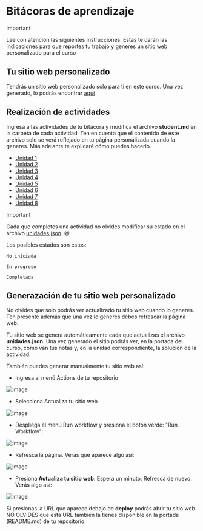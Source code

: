 # Bitácoras de aprendizaje

> [!IMPORTANT]
> Lee con atención las siguientes instrucciones. Estas te darán las indicaciones
> para que reportes tu trabajo y generes un sitio web personalizado para el curso

## Tu sitio web personalizado

Tendrás un sitio web personalizado solo para ti en este curso. Una vez generado, lo podrás encontrar [aquí](https://jfupb.github.io/interactivos1-2025-10-interactivos1-template2025-10)

## Realización de actividades

Ingresa a las actividades de tu bitácora y modifica el archivo **student.md** en la carpeta de cada actividad. Ten en cuenta que el contenido 
de este archivo solo se verá reflejado en tu página personalizada cuando la generes. Más adelante te explicaré cómo puedes hacerlo.

* [Unidad 1](src/content/activities/unit1)
* [Unidad 2](src/content/activities/unit2)
* [Unidad 3](src/content/activities/unit3)
* [Unidad 4](src/content/activities/unit4)
* [Unidad 5](src/content/activities/unit5)
* [Unidad 6](src/content/activities/unit6)
* [Unidad 7](src/content/activities/unit7)
* [Unidad 8](src/content/activities/unit8)

> [!IMPORTANT]
> Cada que completes una actividad no olvides modificar su estado en el archivo [unidades.json](src/content/activities/unidades.json). :smiley:

Los posibles estados son estos:
```
No iniciada
```
```
En progreso
```
```
Completada
```

## Generazación de tu sitio web personalizado

No olvides que solo podrás ver actualizado tu sitio web cuando lo generes. Ten presente además que una vez lo generes debes 
refrescar la página web.

Tu sitio web se genera automáticamente cada que actualizas el archivo **unidades.json**. Una vez generado el sitio podrás ver, en la portada del curso, 
cómo van tus notas y, en la unidad correspondiente, la solución de la actividad.

También puedes generar manualmente tu sitio web así: 

* Ingresa al menú Actions de tu repositorio
  
![image](https://github.com/user-attachments/assets/ce0e0525-0d63-4245-9d8f-119daa0e569d)

* Selecciona Actualiza tu sitio web

![image](https://github.com/user-attachments/assets/4724e416-0998-4e76-b234-8ebe5e655d5b)

* Despliega el menú Run workflow y presiona el botón verde: "Run Workflow":

![image](https://github.com/user-attachments/assets/93b2f074-4e60-4376-a58a-d36af2fd5fd4)

* Refresca la página. Verás que aparece algo así:

![image](https://github.com/user-attachments/assets/062981b5-7f9e-4292-965e-c348ae708063)

* Presiona **Actualiza tu sitio web**. Espera un minuto.  Refresca de nuevo. Verás algo así:

![image](https://github.com/user-attachments/assets/7086ece8-c7f1-42c9-83de-295917def5c1)

Si presionas la URL que aparece debajo de **deploy** podrás abrir tu sitio web. NO OLVIDES que esta URL también la tienes disponible en la portada (README.md) de tu 
repositorio.
